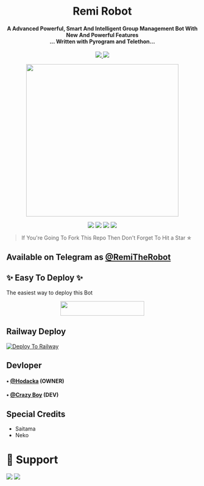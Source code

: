 <h1 align="center"><b>Remi Robot</b></h1>

<h4 align="center">A Advanced Powerful, Smart And Intelligent Group Management Bot With New And Powerful Features <br> ... Written with Pyrogram and Telethon...</h4>
<p align='center'>
  <a href="https://www.python.org/" alt="made-with-python"> <img src="https://img.shields.io/badge/Made%20with-Python-1f425f.svg?style=flat-square&logo=python&color=blue" /> </a>
  <a href="https://github.com/Hodacka/RemiRobot/graphs/commit-activity" alt="Maintenance"> <img src="https://img.shields.io/badge/Maintained%3F-yes-green.svg?style=flat-square" /> </a>
</p>

<p align="center"><a href="https://t.me/RemiTheRobot"><img src="https://telegra.ph/file/58f76212b20994082b253.jpg" width="400"></a></p>

<p align="center">
    <a href="https://github.com/Hodacka/RemiRobot"> <img src="https://img.shields.io/github/repo-size/Hodacka/RemiRobot?color=red&logo=github&logoColor=green&style=for-the-badge" /></a>
    <a href="https://github.com/Hodacka/RemiRobot/commits/prince"> <img src="https://img.shields.io/github/last-commit/Hodacka/RemiRobot?color=brown&logo=github&logoColor=green&style=for-the-badge" /></a>
    <a href="https://github.com/Hodacka/Hodacka/issues"> <img src="https://img.shields.io/github/issues/Hodacka/RemiRobot?color=blueviolet&logo=github&logoColor=green&style=for-the-badge" /></a>
    <a href="https://pypi.org/project/Telethon/"> <img src="https://img.shields.io/pypi/v/telethon?color=yellow&label=telethon&logo=python&logoColor=green&style=for-the-badge" /></a>
</p>

> If You're Going To Fork This Repo Then Don't Forget To Hit a Star ✯
## Available on Telegram as [@RemiTheRobot](https://t.me/RemiTheRobot)

## ✨ Easy To Deploy ✨
The easiest way to deploy this Bot

<p align="center"><a href="https://heroku.com/deploy?template=https://github.com/Hodacka/RemiRobot"> <img src="https://img.shields.io/badge/Deploy%20To%20Heroku-black?style=for-the-badge&logo=heroku" width="220" height="38.45"/></a></p>

## Railway Deploy
[![Deploy To Railway](https://railway.app/button.svg)](https://railway.app)


## Devloper

#### • [@Hodacka](https://github.com/Hodacka) (OWNER) 
#### • [@Crazy Boy](https://GitHub.com/cr) (DEV)


## Special Credits

- Saitama
- Neko


# 💖 Support
<a href="https://t.me/CrowdStrikeChat"><img src="https://img.shields.io/badge/Support 🎉-Telegram%20Group-blue.svg?logo=telegram"></a>
<a href="https://t.me/CrowdXStrike"><img src="https://img.shields.io/badge/Updates 💥-Telegram%20Group-blue.svg?logo=telegram"></a>
